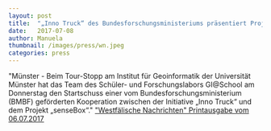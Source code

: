 ```yaml
---
layout: post
title:  "„Inno Truck“ des Bundesforschungsministeriums präsentiert Projekt „senseBox“"
date:   2017-07-08
author: Manuela
thumbnail: /images/press/wn.jpeg
categories: press
---
```

"Münster - Beim Tour-Stopp am Institut für Geoinformatik der Universität Münster hat das Team des Schüler- und Forschungslabors GI@School am Donnerstag den Startschuss einer vom Bundesforschungsministerium (BMBF) geförderten Kooperation zwischen der Initiative „Inno Truck“ und dem Projekt „senseBox“."
<a href="http://www.wn.de/Muenster/2895875-Das-Do-it-yourself-Labor-Inno-Truck-des-Bundesforschungsministeriums-praesentiert-Projekt-senseBox/" target="_blank">"Westfälische Nachrichten" Printausgabe vom 06.07.2017</a>

